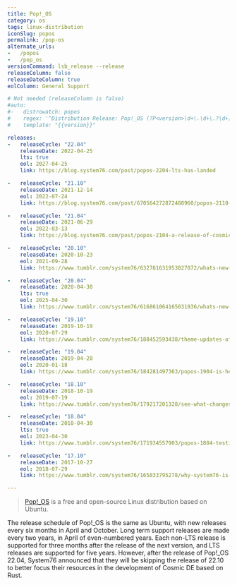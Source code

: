 ```yaml
---
title: Pop!_OS
category: os
tags: linux-distribution
iconSlug: popos
permalink: /pop-os
alternate_urls:
-   /popos
-   /pop_os
versionCommand: lsb_release --release
releaseColumn: false
releaseDateColumn: true
eolColumn: General Support

# Not needed (releaseColumn is false)
#auto:
#-   distrowatch: popos
#    regex: '^Distribution Release: Pop!_OS (?P<version>\d+\.\d+\.?\d+)$'
#    template: "{{version}}"

releases:
-   releaseCycle: "22.04"
    releaseDate: 2022-04-25
    lts: true
    eol: 2027-04-25
    link: https://blog.system76.com/post/popos-2204-lts-has-landed

-   releaseCycle: "21.10"
    releaseDate: 2021-12-14
    eol: 2022-07-24
    link: https://blog.system76.com/post/670564272872488960/popos-2110-has-landed

-   releaseCycle: "21.04"
    releaseDate: 2021-06-29
    eol: 2022-03-13
    link: https://blog.system76.com/post/popos-2104-a-release-of-cosmic-proportions

-   releaseCycle: "20.10"
    releaseDate: 2020-10-23
    eol: 2021-09-28
    link: https://www.tumblr.com/system76/632781631953027072/whats-new-in-popos-2010

-   releaseCycle: "20.04"
    releaseDate: 2020-04-30
    lts: true
    eol: 2025-04-30
    link: https://www.tumblr.com/system76/616861064165031936/whats-new-with-popos-2004-lts

-   releaseCycle: "19.10"
    releaseDate: 2019-10-19
    eol: 2020-07-29
    link: https://www.tumblr.com/system76/188452593438/theme-updates-offline-upgrades-headline-new

-   releaseCycle: "19.04"
    releaseDate: 2019-04-20
    eol: 2020-01-18
    link: https://www.tumblr.com/system76/184281497363/popos-1904-is-here

-   releaseCycle: "18.10"
    releaseDate: 2018-10-19
    eol: 2019-07-19
    link: https://www.tumblr.com/system76/179217201328/see-what-changes-have-been-orbiting-popos

-   releaseCycle: "18.04"
    releaseDate: 2018-04-30
    lts: true
    eol: 2023-04-30
    link: https://www.tumblr.com/system76/171934557903/popos-1804-testing-iso-coming-soon-updates-on

-   releaseCycle: "17.10"
    releaseDate: 2017-10-27
    eol: 2018-07-29
    link: https://www.tumblr.com/system76/165833795278/why-system76-is-making-popos

---
```


>[Pop!_OS](https://pop.system76.com) is a free and open-source Linux distribution based on Ubuntu.

The release schedule of Pop!_OS is the same as Ubuntu, with new releases every six months in April and October. Long term support releases are made every two years, in April of even-numbered years. Each non-LTS release is supported for three months after the release of the next version, and LTS releases are supported for five years. However, after the release of Pop!_OS 22.04, System76 announced that they will be skipping the release of 22.10 to better focus their resources in the development of Cosmic DE based on Rust.
